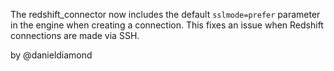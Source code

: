 The redshift_connector now includes the default `sslmode=prefer` parameter in the engine when creating a connection. This fixes an issue when Redshift connections are made via SSH.

by @danieldiamond
